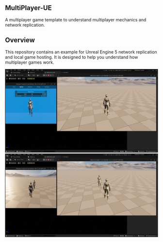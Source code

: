 
## MultiPlayer-UE
A multiplayer game template to understand multiplayer mechanics and network replication.

## Overview
This repository contains an example for Unreal Engine 5 network replication and local game hosting. It is designed to help you understand how multiplayer games work.

![Screenshot 1](Assets/1.png)
![Screenshot 2](Assets/2.png)